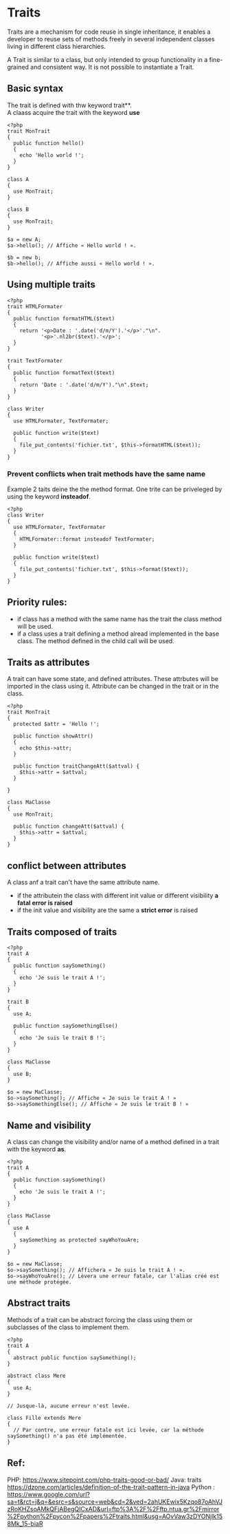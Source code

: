 # Traits

Traits are a mechanism for code reuse in single inheritance, it enables a developer to reuse sets of methods freely in several independent classes living in different class hierarchies.  

A Trait is similar to a class, but only intended to group functionality in a fine-grained and consistent way. It is not possible to instantiate a Trait.

## Basic syntax

The trait is defined with thw keyword trait**.  
A claass acquire the trait with the keyword **use**  

```
<?php
trait MonTrait
{
  public function hello()
  {
    echo 'Hello world !';
  }
}

class A
{
  use MonTrait;
}

class B
{
  use MonTrait;
}

$a = new A;
$a->hello(); // Affiche « Hello world ! ».

$b = new b;
$b->hello(); // Affiche aussi « Hello world ! ».
```

## Using multiple traits

```
<?php
trait HTMLFormater
{
  public function formatHTML($text)
  {
    return '<p>Date : '.date('d/m/Y').'</p>'."\n".
           '<p>'.nl2br($text).'</p>';
  }
}

trait TextFormater
{
  public function formatText($text)
  {
    return 'Date : '.date('d/m/Y')."\n".$text;
  }
}

class Writer
{
  use HTMLFormater, TextFormater;
  
  public function write($text)
  {
    file_put_contents('fichier.txt', $this->formatHTML($text));
  }
}
```

### Prevent conflicts when trait methods have the same name

Example 2 taits deine the the method format. One trite can be priveleged by using the keyword **insteadof**.
```
<?php
class Writer
{
  use HTMLFormater, TextFormater
  {
    HTMLFormater::format insteadof TextFormater;
  }
  
  public function write($text)
  {
    file_put_contents('fichier.txt', $this->format($text));
  }
}
```
## Priority rules:

* if class has a method with the same name has the trait the class method will be used.
* if a class uses a trait defining a method alread implemented in the base class. The method defined in the child call will be used.  

## Traits as attributes

A trait can have some state, and defined attributes. These attrbutes will be imported in the class using it. Attribute can be changed in the trait or in the class.

```
<?php
trait MonTrait
{
  protected $attr = 'Hello !';
  
  public function showAttr()
  {
    echo $this->attr;
  }

  public function traitChangeAtt($attval) {
    $this->attr = $attval;
  }

}

class MaClasse
{
  use MonTrait;

  public function changeAtt($attval) {
    $this->attr = $attval;
  }
}
```

## conflict between attributes

A class anf a trait can't have the same attribute name.

* if the attributein the class with different init value or different visibility **a fatal error is raised**
* if the init value and visibility are the same a **strict error** is raised

## Traits composed of traits

```
<?php
trait A
{
  public function saySomething()
  {
    echo 'Je suis le trait A !';
  }
}

trait B
{
  use A;
  
  public function saySomethingElse()
  {
    echo 'Je suis le trait B !';
  }
}

class MaClasse
{
  use B;
}

$o = new MaClasse;
$o->saySomething(); // Affiche « Je suis le trait A ! »
$o->saySomethingElse(); // Affiche « Je suis le trait B ! »
```

## Name and visibility

A class can change the visibility and/or name of a method defined in a trait with the keyword **as**.

```
<?php
trait A
{
  public function saySomething()
  {
    echo 'Je suis le trait A !';
  }
}

class MaClasse
{
  use A
  {
    saySomething as protected sayWhoYouAre;
  }
}

$o = new MaClasse;
$o->saySomething(); // Affichera « Je suis le trait A ! ».
$o->sayWhoYouAre(); // Lèvera une erreur fatale, car l'alias créé est une méthode protégée.
```

## Abstract traits

Methods of a trait can be abstract forcing the class using them or subclasses of the class to implement them.

```
<?php
trait A
{
  abstract public function saySomething();
}

abstract class Mere
{
  use A;
}

// Jusque-là, aucune erreur n'est levée.

class Fille extends Mere
{
  // Par contre, une erreur fatale est ici levée, car la méthode saySomething() n'a pas été implémentée.
}
```








## Ref:
PHP: https://www.sitepoint.com/php-traits-good-or-bad/
Java: traits https://dzone.com/articles/definition-of-the-trait-pattern-in-java
Python : https://www.google.com/url?sa=t&rct=j&q=&esrc=s&source=web&cd=2&ved=2ahUKEwix5Kzqo87oAhVJzRoKHZsoAMkQFjABegQICxAD&url=ftp%3A%2F%2Fftp.ntua.gr%2Fmirror%2Fpython%2Fpycon%2Fpapers%2Ftraits.html&usg=AOvVaw3zDYONjlk158Mk_15-biaR